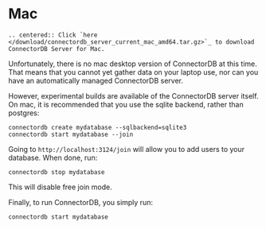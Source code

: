 # Mac

```eval_rst
.. centered:: Click `here </download/connectordb_server_current_mac_amd64.tar.gz>`_ to download ConnectorDB Server for Mac.
```
<!-- This code ensures that the download starts if coming from download page -->
<script type="text/javascript">if (/[?&]dl=1/.test(window.location.search)) setTimeout(function() {window.location.href="/download/connectordb_server_current_mac_amd64.tar.gz";},0);</script>


Unfortunately, there is no mac desktop version of ConnectorDB at this time. That means that you cannot yet gather data on your laptop use, nor can you have
an automatically managed ConnectorDB server.

However, experimental builds are available of the ConnectorDB server itself. On mac, it is recommended that you use the sqlite backend, rather than postgres:


```
connectordb create mydatabase --sqlbackend=sqlite3
connectordb start mydatabase --join
```

Going to `http://localhost:3124/join` will allow you to add users to your database. When done, run: 

```
connectordb stop mydatabase
```

This will disable free join mode.

Finally, to run ConnectorDB, you simply run:

```
connectordb start mydatabase
```
